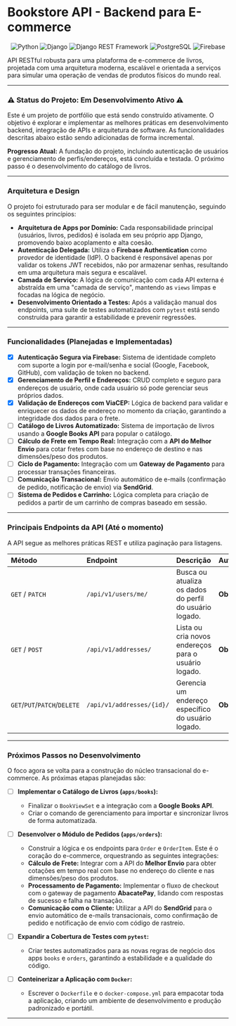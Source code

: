# Bookstore API - Backend para E-commerce

<div align="center">
  <img src="https://img.shields.io/badge/Python-3.11+-blue?style=for-the-badge&logo=python&logoColor=white" alt="Python">
  <img src="https://img.shields.io/badge/Django-5.0-green?style=for-the-badge&logo=django&logoColor=white" alt="Django">
  <img src="https://img.shields.io/badge/Django_REST-3.15-red?style=for-the-badge&logo=django&logoColor=white" alt="Django REST Framework">
  <img src="https://img.shields.io/badge/PostgreSQL-15-blue?style=for-the-badge&logo=postgresql&logoColor=white" alt="PostgreSQL">
  <img src="https://img.shields.io/badge/Firebase-Auth-orange?style=for-the-badge&logo=firebase&logoColor=white" alt="Firebase">
</div>

API RESTful robusta para uma plataforma de e-commerce de livros, projetada com uma arquitetura moderna, escalável e orientada a serviços para simular uma operação de vendas de produtos físicos do mundo real.

---

### ⚠️ Status do Projeto: Em Desenvolvimento Ativo ⚠️

Este é um projeto de portfólio que está sendo construído ativamente. O objetivo é explorar e implementar as melhores práticas em desenvolvimento backend, integração de APIs e arquitetura de software. As funcionalidades descritas abaixo estão sendo adicionadas de forma incremental.

**Progresso Atual:** A fundação do projeto, incluindo autenticação de usuários e gerenciamento de perfis/endereços, está concluída e testada. O próximo passo é o desenvolvimento do catálogo de livros.

---

### Arquitetura e Design

O projeto foi estruturado para ser modular e de fácil manutenção, seguindo os seguintes princípios:

* **Arquitetura de Apps por Domínio:** Cada responsabilidade principal (usuários, livros, pedidos) é isolada em seu próprio app Django, promovendo baixo acoplamento e alta coesão.
* **Autenticação Delegada:** Utiliza o **Firebase Authentication** como provedor de identidade (IdP). O backend é responsável apenas por validar os tokens JWT recebidos, não por armazenar senhas, resultando em uma arquitetura mais segura e escalável.
* **Camada de Serviço:** A lógica de comunicação com cada API externa é abstraída em uma "camada de serviço", mantendo as `views` limpas e focadas na lógica de negócio.
* **Desenvolvimento Orientado a Testes:** Após a validação manual dos endpoints, uma suíte de testes automatizados com `pytest` está sendo construída para garantir a estabilidade e prevenir regressões.

---

### Funcionalidades (Planejadas e Implementadas)

-   [x] **Autenticação Segura via Firebase:** Sistema de identidade completo com suporte a login por e-mail/senha e social (Google, Facebook, GitHub), com validação de token no backend.
-   [x] **Gerenciamento de Perfil e Endereços:** CRUD completo e seguro para endereços de usuário, onde cada usuário só pode gerenciar seus próprios dados.
-   [x] **Validação de Endereços com ViaCEP:** Lógica de backend para validar e enriquecer os dados de endereço no momento da criação, garantindo a integridade dos dados para o frete.
-   [ ] **Catálogo de Livros Automatizado:** Sistema de importação de livros usando a **Google Books API** para popular o catálogo.
-   [ ] **Cálculo de Frete em Tempo Real:** Integração com a **API do Melhor Envio** para cotar fretes com base no endereço de destino e nas dimensões/peso dos produtos.
-   [ ] **Ciclo de Pagamento:** Integração com um **Gateway de Pagamento** para processar transações financeiras.
-   [ ] **Comunicação Transacional:** Envio automático de e-mails (confirmação de pedido, notificação de envio) via **SendGrid**.
-   [ ] **Sistema de Pedidos e Carrinho:** Lógica completa para criação de pedidos a partir de um carrinho de compras baseado em sessão.

---

### Principais Endpoints da API (Até o momento)

A API segue as melhores práticas REST e utiliza paginação para listagens.

| Método | Endpoint | Descrição | Autenticação |
| :--- | :--- | :--- | :--- |
| `GET` / `PATCH` | `/api/v1/users/me/` | Busca ou atualiza os dados do perfil do usuário logado. | **Obrigatória** |
| `GET` / `POST` | `/api/v1/addresses/` | Lista ou cria novos endereços para o usuário logado. | **Obrigatória** |
| `GET`/`PUT`/`PATCH`/`DELETE` | `/api/v1/addresses/{id}/` | Gerencia um endereço específico do usuário logado. | **Obrigatória** |

---

### Próximos Passos no Desenvolvimento

O foco agora se volta para a construção do núcleo transacional do e-commerce. As próximas etapas planejadas são:

-   [ ] **Implementar o Catálogo de Livros (`apps/books`):**
    -   Finalizar o `BookViewSet` e a integração com a **Google Books API**.
    -   Criar o comando de gerenciamento para importar e sincronizar livros de forma automatizada.

-   [ ] **Desenvolver o Módulo de Pedidos (`apps/orders`):**
    -   Construir a lógica e os endpoints para `Order` e `OrderItem`. Este é o coração do e-commerce, orquestrando as seguintes integrações:
    -   **Cálculo de Frete:** Integrar com a API do **Melhor Envio** para obter cotações em tempo real com base no endereço do cliente e nas dimensões/peso dos produtos.
    -   **Processamento de Pagamento:** Implementar o fluxo de checkout com o gateway de pagamento **AbacatePay**, lidando com respostas de sucesso e falha na transação.
    -   **Comunicação com o Cliente:** Utilizar a API do **SendGrid** para o envio automático de e-mails transacionais, como confirmação de pedido e notificação de envio com código de rastreio.

-   [ ] **Expandir a Cobertura de Testes com `pytest`:**
    -   Criar testes automatizados para as novas regras de negócio dos apps `books` e `orders`, garantindo a estabilidade e a qualidade do código.

-   [ ] **Conteinerizar a Aplicação com `Docker`:**
    -   Escrever o `Dockerfile` e o `docker-compose.yml` para empacotar toda a aplicação, criando um ambiente de desenvolvimento e produção padronizado e portátil.

---
